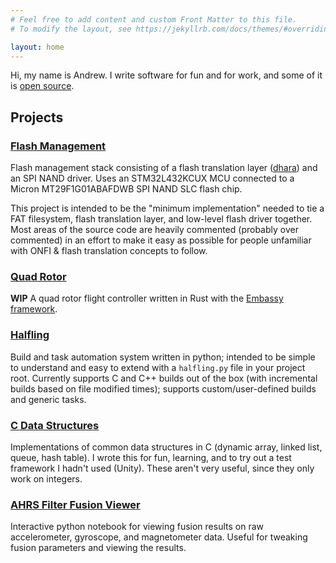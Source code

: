 ```yaml
---
# Feel free to add content and custom Front Matter to this file.
# To modify the layout, see https://jekyllrb.com/docs/themes/#overriding-theme-defaults

layout: home
---
```


Hi, my name is Andrew. I write software for fun and for work, and some of it is [open source](https://github.com/aloebs29).

## Projects

### [Flash Management](https://github.com/aloebs29/flash_management)

Flash management stack consisting of a flash translation layer ([dhara](https://github.com/dlbeer/dhara)) and an SPI NAND driver. Uses an STM32L432KCUX MCU connected to a Micron MT29F1G01ABAFDWB SPI NAND SLC flash chip.

This project is intended to be the "minimum implementation" needed to tie a FAT filesystem, flash translation layer, and low-level flash driver together. Most areas of the source code are heavily commented (probably over commented) in an effort to make it easy as possible for people unfamiliar with ONFI & flash translation concepts to follow.

### [Quad Rotor](https://github.com/aloebs29/quadrotor)

**WIP** A quad rotor flight controller written in Rust with the [Embassy framework](https://github.com/embassy-rs/embassy).

### [Halfling](https://github.com/aloebs29/halfling)

Build and task automation system written in python; intended to be simple to understand and easy to extend with a `halfling.py` file in your project root. Currently supports C and C++ builds out of the box (with incremental builds based on file modified times); supports custom/user-defined builds and generic tasks.

### [C Data Structures](https://github.com/aloebs29/c-data-structures)

Implementations of common data structures in C (dynamic array, linked list, queue, hash table). I wrote this for fun, learning, and to try out a test framework I hadn't used (Unity). These aren't very useful, since they only work on integers.

### [AHRS Filter Fusion Viewer](https://github.com/aloebs29/AHRS-Filter-Fusion-Viewer)

Interactive python notebook for viewing fusion results on raw accelerometer, gyroscope, and magnetometer data. Useful for tweaking fusion parameters and viewing the results.
